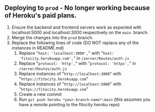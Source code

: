 
## Deploying to `prod` - No longer working because of Heroku's paid plans.

1) Ensure the backend and frontend servers work as expected with localhost:5000 and localhost:3000 respectively on the `main `branch.
2) Merge the changes into the `prod` branch.
3) Replace the following lines of code (DO NOT replace any of the instances in README.md)
    1) Replace "`host: 'localhost:3000',`" with "`host: 'fitocity.herokuapp.com',`" in `/server/Routes/auth.js`
    2) Replace "`protocol: 'http',`" with "`protocol: 'https',`" in `/server/Routes/auth.js`
    3) Replace instances of "`http://localhost:3000`" with "`https://fitocity.herokuapp.com`"
    4) Replace instances of "`http://localhost:5000`" with "`https://fitocity.herokuapp.com`"
    5) Create a new commit
    6) Run `git push heroku *your-branch-name*:main` (this assumes you have a remote pointing to the fitocity heroku repo)
